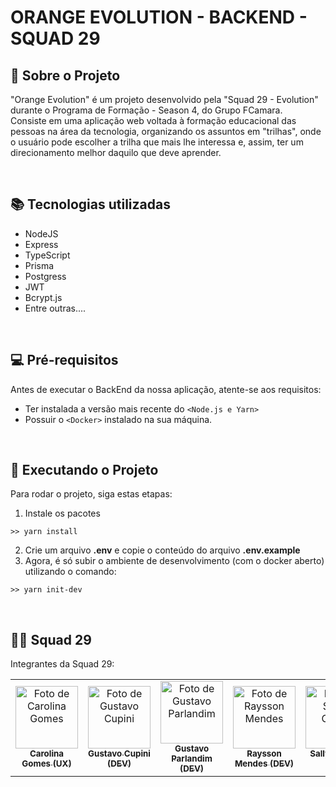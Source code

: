 # ORANGE EVOLUTION - BACKEND - SQUAD 29

## 📙 Sobre o Projeto

"Orange Evolution" é um projeto desenvolvido pela "Squad 29 - Evolution" durante o Programa de Formação - Season 4, do Grupo FCamara. <br>
Consiste em uma aplicação web voltada à formação educacional das pessoas na área da tecnologia, organizando os assuntos em "trilhas", onde o usuário pode escolher a trilha que mais lhe interessa e, assim, ter um direcionamento melhor daquilo que deve aprender.

<br>

## 📚 Tecnologias utilizadas

<ul>
  <li>NodeJS</li>
  <li>Express</li>
  <li>TypeScript</li>
  <li>Prisma</li>
  <li>Postgress</li>
  <li>JWT</li>
  <li>Bcrypt.js</li>
  <li>Entre outras....</li>
</ul>

<br>

## 💻 Pré-requisitos

Antes de executar o BackEnd da nossa aplicação, atente-se aos requisitos:
* Ter instalada a versão mais recente do `<Node.js e Yarn>`
* Possuir o `<Docker>` instalado na sua máquina.

<br>

## 🚀 Executando o Projeto

Para rodar o projeto, siga estas etapas:

1. Instale os pacotes<br>
```
>> yarn install
```
2. Crie um arquivo <b>.env</b> e copie o conteúdo do arquivo <b>.env.example</b>
3. Agora, é só subir o ambiente de desenvolvimento (com o docker aberto) utilizando o comando:<br>
```
>> yarn init-dev
```
<br>

## 👨‍💻 Squad 29

Integrantes da Squad 29:

<table>
  <tr>
    <td align="center">
      <a href="https://www.linkedin.com/in/carolaguxuidesigner/">
        <img src="https://media-exp1.licdn.com/dms/image/C4D03AQGDMZCx1dI_sw/profile-displayphoto-shrink_200_200/0/1653525944457?e=1674086400&v=beta&t=8-7ciCzqVpLUwzfbxuHWOUNg4Q0YpGUhRDs8lw6-er4" width="100px;" alt="Foto de Carolina Gomes"/><br>
        <sub>
          <b>Carolina Gomes (UX)</b>
        </sub>
      </a>
    </td>
    <td align="center">
      <a href="https://www.linkedin.com/in/gustavo-cupini-5a244196/">
        <img src="https://media-exp1.licdn.com/dms/image/D5603AQGFrr2Irkbyiw/profile-displayphoto-shrink_200_200/0/1666885942113?e=1674086400&v=beta&t=ZtOsmVfHkcr-UwFpqiU_fnQUGdMEDkETNmfCsTSPn9Q" width="100px;" alt="Foto de Gustavo Cupini"/><br>
        <sub>
          <b>Gustavo Cupini (DEV)</b>
        </sub>
      </a>
    </td>
    <td align="center">
      <a href="https://www.linkedin.com/in/gustavoparlandim/">
        <img src="https://media-exp1.licdn.com/dms/image/C4E03AQEzwDGp4OoRDw/profile-displayphoto-shrink_200_200/0/1642784505610?e=1674086400&v=beta&t=oY5AurMPpBMQ95G0ISGYsf98jsxr-DNgwOIpQFXpKII" width="100px;" alt="Foto de Gustavo Parlandim"/><br>
        <sub>
          <b>Gustavo Parlandim (DEV)</b>
        </sub>
      </a>
    </td>
    <td align="center">
      <a href="https://www.linkedin.com/in/raysson-mendes-a298b2234/">
        <img src="https://media-exp1.licdn.com/dms/image/D4D35AQG8NZ5C6CLldw/profile-framedphoto-shrink_200_200/0/1666999414393?e=1669172400&v=beta&t=YvxISPqLOGdfYa_TX0MHQaHA7u2H3VrgIYnVanw0aAg" width="100px;" alt="Foto de Raysson Mendes"/><br>
        <sub>
          <b>Raysson Mendes (DEV)</b>
        </sub>
      </a>
    </td>
    <td align="center">
      <a href="https://www.linkedin.com/in/sallyscarlos/">
        <img src="https://media-exp1.licdn.com/dms/image/D4D03AQE1YPBcB559-g/profile-displayphoto-shrink_200_200/0/1665920235545?e=1674086400&v=beta&t=99elmLWMvELaTcWv0PcqAklMvFpZdfOFEBe1SbqkUD0" width="100px;" alt="Foto de Sallys Carlos"/><br>
        <sub>
          <b>Sallys Carlos (DEV)</b>
        </sub>
      </a>
    </td>
  </tr>
</table>

<br>
